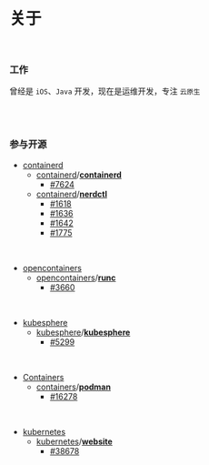 # 

# 关于

<br>

### 工作

曾经是 `iOS`、`Java` 开发，现在是运维开发，专注 `云原生`

<br>

<br>

### 参与开源

- [containerd](https://github.com/containerd)
  - [containerd](https://github.com/containerd)/**[containerd](https://github.com/containerd/containerd)**
    - [#7624](https://github.com/containerd/containerd/pull/7624)
  - [containerd](https://github.com/containerd)/**[nerdctl](https://github.com/containerd/nerdctl)**
    - [#1618](https://github.com/containerd/nerdctl/pull/1618)
    - [#1636](https://github.com/containerd/nerdctl/pull/1636)
    - [#1642](https://github.com/containerd/nerdctl/pull/1642)
    - [#1775](https://github.com/containerd/nerdctl/pull/1775)


<br>

- [opencontainers](https://github.com/opencontainers)
  - [opencontainers](https://github.com/opencontainers)/**[runc](https://github.com/opencontainers/runc)**
    - [#3660](https://github.com/opencontainers/runc/pull/3660)

<br>

- [kubesphere](https://github.com/kubesphere)
  - [kubesphere](https://github.com/kubesphere)/**[kubesphere](https://github.com/kubesphere/kubesphere)**
    - [#5299](https://github.com/kubesphere/kubesphere/pull/5299)


<br>

- [Containers](https://github.com/containers)
  - [containers](https://github.com/containers)/**[podman](https://github.com/containers/podman)**
    - [#16278](https://github.com/containers/podman/pull/16278)

<br>

- [kubernetes](https://github.com/kubernetes)
  - [kubernetes](https://github.com/kubernetes)/**[website](https://github.com/kubernetes/website)**
    - [#38678](https://github.com/kubernetes/website/pull/38678)







